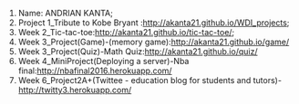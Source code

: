1. Name: ANDRIAN KANTA;
2. Project 1_Tribute to Kobe Bryant :http://akanta21.github.io/WDI_projects;
3. Week 2_Tic-tac-toe:http://akanta21.github.io/tic-tac-toe/;
4. Week 3_Project(Game)-(memory game):http://akanta21.github.io/game/
5. Week 3_Project(Quiz)-Math Quiz:http://akanta21.github.io/quiz/
6. Week 4_MiniProject(Deploying a server)-Nba final:http://nbafinal2016.herokuapp.com/
7. Week 6_Project2A+(Twittee - education blog for students and tutors)-http://twitty3.herokuapp.com/
